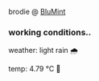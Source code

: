 brodie @ [BluMint](https://www.linkedin.com/company/blumint-io/)

<!--weather_start-->
### working conditions..

weather: light rain 🌧️

temp: 4.79 °C 🧥

<!--weather_end-->
